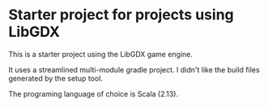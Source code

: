 # Starter project for projects using LibGDX

This is a starter project using the LibGDX game engine. 

It uses a streamlined multi-module gradle project. I didn't like the build files generated by the setup tool.

The programing language of choice is Scala (2.13).